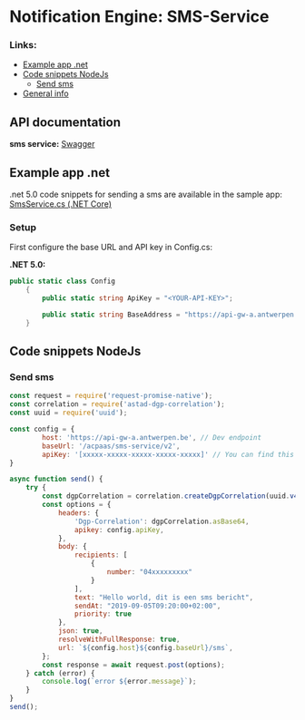 # Notification Engine: SMS-Service


### Links:

<!--ts-->
* [Example app .net](#example-app-net)
* [Code snippets NodeJs](#code-snippets-nodejs)
    - [Send sms](#send-sms)
* [General info](https://acpaas.digipolis.be/nl/product/notification-engine/v2.0.0/api-notification-engine-sms-service-v2/about)
<!--te-->

## API documentation
**sms service:** [Swagger](https://api-store-a.antwerpen.be/#/org/acpaas/api/sms-service/v2/documentation)


## Example app .net

.net 5.0 code snippets for sending a sms are available in the sample app: [SmsService.cs (.NET Core)](example_dotnet5/SmsService.cs)

### Setup

First configure the base URL and API key in Config.cs:

**.NET 5.0:**

```csharp
public static class Config
    {
        public static string ApiKey = "<YOUR-API-KEY>";

        public static string BaseAddress = "https://api-gw-a.antwerpen.be/acpaas/sms-service/v2/";
    }
```


## Code snippets NodeJs
### Send sms

```javascript
const request = require('request-promise-native');
const correlation = require('astad-dgp-correlation');
const uuid = require('uuid');

const config = {
        host: 'https://api-gw-a.antwerpen.be', // Dev endpoint
        baseUrl: '/acpaas/sms-service/v2',
        apiKey: '[xxxxx-xxxxx-xxxxx-xxxxx-xxxxx]' // You can find this in your application on the api-store https://api-store-a.antwerpen.be/
}

async function send() {
    try {
        const dgpCorrelation = correlation.createDgpCorrelation(uuid.v4(), 'Your-service');
        const options = {
            headers: {
                'Dgp-Correlation': dgpCorrelation.asBase64,
                apikey: config.apiKey,
            },
            body: {
    			recipients: [
        			{
            			number: "04xxxxxxxxx"
        			}
    			],
    			text: "Hello world, dit is een sms bericht",
    			sendAt: "2019-09-05T09:20:00+02:00",
    			priority: true
    		},
            json: true,
            resolveWithFullResponse: true,
            url: `${config.host}${config.baseUrl}/sms`,
        };
        const response = await request.post(options);
    } catch (error) {
        console.log(`error ${error.message}`);
    }
}
send();

```
